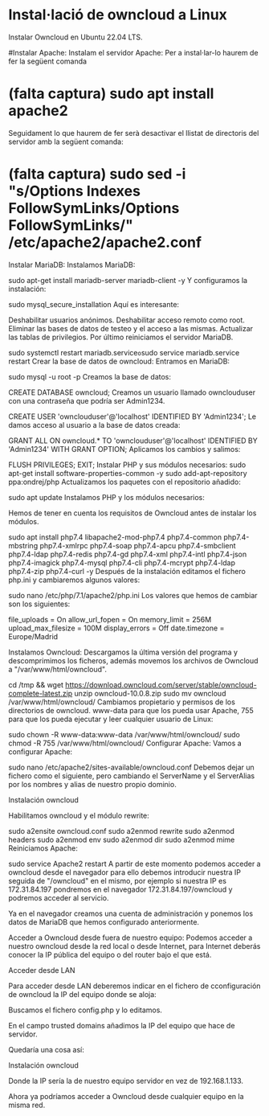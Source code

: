 # Instal·lació de owncloud a Linux

Instalar Owncloud en Ubuntu 22.04 LTS.

#Instalar Apache:
Instalam el servidor Apache:
Per a instal·lar-lo haurem de fer la següent comanda
# (falta captura) sudo apt install apache2

Seguidament lo que haurem de fer serà desactivar el llistat de directoris del servidor amb la següent comanda:
# (falta captura) sudo sed -i "s/Options Indexes FollowSymLinks/Options FollowSymLinks/" /etc/apache2/apache2.conf

Instalar MariaDB:
Instalamos MariaDB:

sudo apt-get install mariadb-server mariadb-client -y
Y configuramos la instalación:

sudo mysql_secure_installation
Aquí es interesante:

Deshabilitar usuarios anónimos.
Deshabilitar acceso remoto como root.
Eliminar las bases de datos de testeo y el acceso a las mismas.
Actualizar las tablas de privilegios.
Por último reiniciamos el servidor MariaDB.

sudo systemctl restart mariadb.service` o `sudo service mariadb.service restart
Crear la base de datos de owncloud:
Entramos en MariaDB:

sudo mysql -u root -p
Creamos la base de datos:

CREATE DATABASE owncloud;
Creamos un usuario llamado ownclouduser con una contraseña que podría ser Admin1234.

CREATE USER 'ownclouduser'@'localhost' IDENTIFIED BY 'Admin1234';
Le damos acceso al usuario a la base de datos creada:

GRANT ALL ON owncloud.* TO 'ownclouduser'@'localhost' IDENTIFIED BY 'Admin1234' WITH GRANT OPTION;
Aplicamos los cambios y salimos:

FLUSH PRIVILEGES;
EXIT;
Instalar PHP y sus módulos necesarios:
sudo apt-get install software-properties-common -y
sudo add-apt-repository ppa:ondrej/php
Actualizamos los paquetes con el repositorio añadido:

sudo apt update
Instalamos PHP y los módulos necesarios:

Hemos de tener en cuenta los requisitos de Owncloud antes de instalar los módulos.

sudo apt install php7.4 libapache2-mod-php7.4 php7.4-common php7.4-mbstring php7.4-xmlrpc php7.4-soap php7.4-apcu php7.4-smbclient php7.4-ldap php7.4-redis php7.4-gd php7.4-xml php7.4-intl php7.4-json php7.4-imagick php7.4-mysql php7.4-cli php7.4-mcrypt php7.4-ldap php7.4-zip php7.4-curl -y
Después de la instalación editamos el fichero php.ini y cambiaremos algunos valores:

sudo nano /etc/php/7.1/apache2/php.ini
Los valores que hemos de cambiar son los siguientes:

file_uploads = On allow_url_fopen = On memory_limit = 256M upload_max_filesize = 100M display_errors = Off date.timezone = Europe/Madrid

Instalamos Owncloud:
Descargamos la última versión del programa y descomprimimos los ficheros, además movemos los archivos de Owncloud a "/var/www/html/owncloud".

cd /tmp && wget https://download.owncloud.com/server/stable/owncloud-complete-latest.zip
unzip owncloud-10.0.8.zip
sudo mv owncloud /var/www/html/owncloud/
Cambiamos propietario y permisos de los directorios de owncloud. www-data para que los pueda usar Apache, 755 para que los pueda ejecutar y leer cualquier usuario de Linux:

sudo chown -R www-data:www-data /var/www/html/owncloud/
sudo chmod -R 755 /var/www/html/owncloud/
Configurar Apache:
Vamos a configurar Apache:

sudo nano /etc/apache2/sites-available/owncloud.conf
Debemos dejar un fichero como el siguiente, pero cambiando el ServerName y el ServerAlias por los nombres y alias de nuestro propio dominio.

Instalación owncloud

Habilitamos owncloud y el módulo rewrite:

sudo a2ensite owncloud.conf
sudo a2enmod rewrite
sudo a2enmod headers
sudo a2enmod env
sudo a2enmod dir
sudo a2enmod mime
Reiniciamos Apache:

sudo service Apache2 restart
A partir de este momento podemos acceder a owncloud desde el navegador para ello debemos introducir nuestra IP seguida de "/owncloud" en el mismo, por ejemplo si nuestra IP es 172.31.84.197 pondremos en el navegador 172.31.84.197/owncloud y podremos acceder al servicio.

Ya en el navegador creamos una cuenta de administración y ponemos los datos de MariaDB que hemos configurado anteriormente.

Acceder a Owncloud desde fuera de nuestro equipo:
Podemos acceder a nuestro owncloud desde la red local o desde Internet, para Internet deberás conocer la IP pública del equipo o del router bajo el que está.

Acceder desde LAN

Para acceder desde LAN deberemos indicar en el fichero de cconfiguración de owncloud la IP del equipo donde se aloja:

Buscamos el fichero config.php y lo editamos.

En el campo trusted domains añadimos la IP del equipo que hace de servidor.

Quedaría una cosa así:

Instalación owncloud

Donde la IP sería la de nuestro equipo servidor en vez de 192.168.1.133.

Ahora ya podríamos acceder a Owncloud desde cualquier equipo en la misma red.
